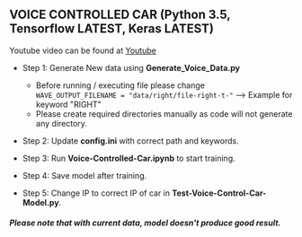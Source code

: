 ## VOICE CONTROLLED CAR (Python 3.5, Tensorflow LATEST, Keras LATEST)
 Youtube video can be found at [Youtube](https://www.youtube.com/watch?v=X7tyBVSACUM) <br>
 
 - Step 1: Generate New data using <b>Generate_Voice_Data.py</b> <br>
   - Before running / executing file please change <br>
   ```WAVE_OUTPUT_FILENAME = "data/right/file-right-t-"```  --> Example for keyword "RIGHT"
   - Please create required directories manually as code will not generate any directory. <br>
   
 - Step 2: Update <b>config.ini</b> with correct path and keywords. <br>
 - Step 3: Run <b>Voice-Controlled-Car.ipynb</b> to start training. <br>
 - Step 4: Save model after training. <br>
 - Step 5: Change IP to correct IP of car in <b>Test-Voice-Control-Car-Model.py</b>.
 
 ##### Please note that with current data, model doesn't produce good result. 
